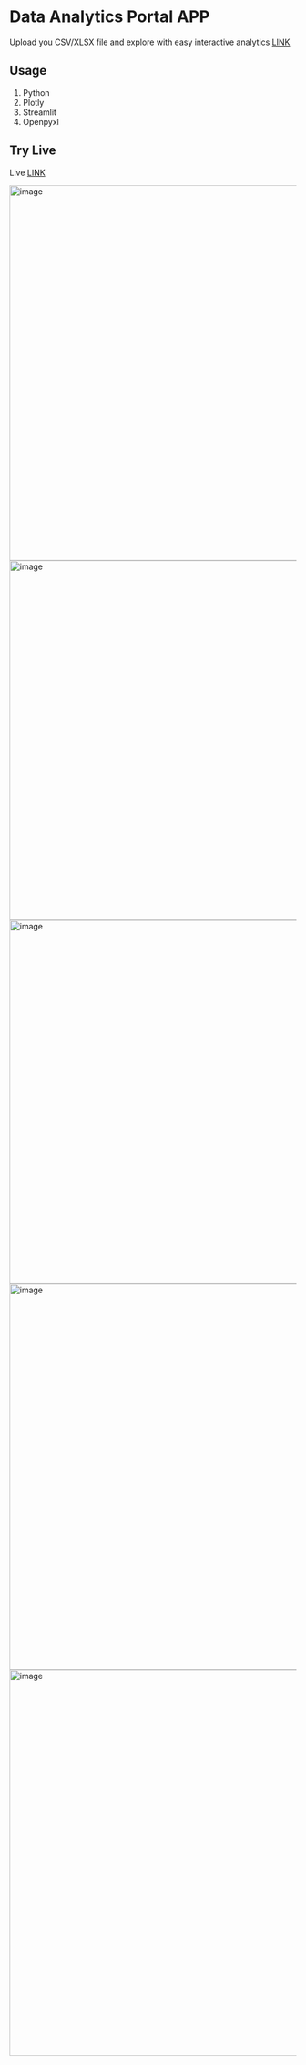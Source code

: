 # Data Analytics Portal APP
Upload you CSV/XLSX file and explore with easy interactive analytics
<a href="https://dinidataanalytics.streamlit.app/">LINK</a>

## Usage
1. Python
2. Plotly
3. Streamlit
4. Openpyxl

## Try Live 
   Live <a href="https://dinidataanalytics.streamlit.app/">LINK</a>


<img width="658" alt="image" src="https://github.com/user-attachments/assets/c957eef6-04ab-43a1-8a12-6facde1e4f46">

<img width="631" alt="image" src="https://github.com/user-attachments/assets/d5e61949-ce0b-4005-9d82-2f2534c25336">

<img width="638" alt="image" src="https://github.com/user-attachments/assets/ea47b4ee-30f3-435f-bfde-f13d07067e23">

<img width="677" alt="image" src="https://github.com/user-attachments/assets/744d11ad-7268-4182-a362-8f6e9990331e">

<img width="677" alt="image" src="https://github.com/user-attachments/assets/b7358826-744f-439d-bd20-cd5ebd7598e3">




   

